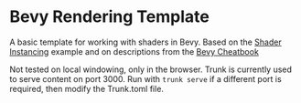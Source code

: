 # Bevy Rendering Template

A basic template for working with shaders in Bevy. Based on the [Shader Instancing](https://github.com/bevyengine/bevy/blob/main/examples/shader/shader_instancing.rs) example and on descriptions from the [Bevy Cheatbook](https://bevy-cheatbook.github.io/gpu/stages.html)

Not tested on local windowing, only in the browser. Trunk is currently used to serve content on port 3000. Run with `trunk serve` if a different port is required, then modify the Trunk.toml file.
